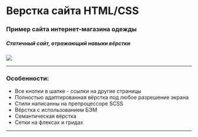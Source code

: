 # Верстка сайта HTML/CSS 
### Пример сайта интернет-магазина одежды
##### Статичный сайт, отражающий навыки вёрстки
![](https://gifyu.com/image/e7QK)

---

### Особенности:
- Все кнопки в шапке - ссылки на другие страницы
- Полностью адаптированная вёрстка под любое разрешение экрана
- Стили написанны на препроцессоре SCSS
- Вёрстка с использованием БЭМ
- Семантическая вёрстка
- Сетки на флексах и гридах
---


